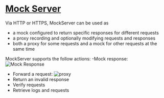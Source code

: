 # [Mock Server](https://www.mock-server.com/)
Via HTTP or HTTPS, MockServer can be used as 
- a mock configured to return specific responses for different requests
- a proxy recording and optionally modifying requests and responses
- both a proxy for some requests and a mock for other requests at the same time

MockServer supports the follow actions:
-Mock response:![Mock Response](https://www.mock-server.com/images/expectation_response_action.png)
- Forward a request: ![proxy](https://www.mock-server.com/images/expectation_forward_action.png)
- Return an invalid response 
- Verify requests
- Retrieve logs and requests
